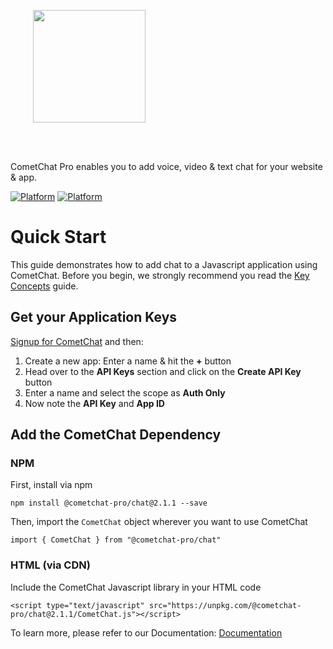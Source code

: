 <div style="width:100%">
<div style="width:100%">
	<div style="width:50%; display:inline-block">
		<p align="center">
		<img style="text-align:center" width="180" height="180" alt="" src="https://raw.githubusercontent.com/cometchat-pro/ios-swift-chat-app/master/Screenshots/CometChat%20Logo.png">	
		</p>	
	</div>	
</div>
</br>
</br>
</div>

CometChat Pro enables you to add voice, video & text chat for your website & app.

<a href="https://www.npmjs.com">[![Platform](https://img.shields.io/badge/Platform-Javascript-blue.svg)](#)</a>
<a href="https://www.npmjs.com">[![Platform](https://img.shields.io/badge/Platform-NPM-orange.svg)](#)</a>

# Quick Start

This guide demonstrates how to add chat to a Javascript application using CometChat. Before you begin, we strongly recommend you read the <a href="https://prodocs.cometchat.com/docs/concepts" target="_blank">Key Concepts</a> guide.

## Get your Application Keys

<a href="https://app.cometchat.com" target="_blank">Signup for CometChat</a> and then:

1. Create a new app: Enter a name & hit the **+** button
2. Head over to the **API Keys** section and click on the **Create API Key** button
3. Enter a name and select the scope as **Auth Only**
4. Now note the **API Key** and **App ID**

## Add the CometChat Dependency

### NPM
First, install via npm

```
npm install @cometchat-pro/chat@2.1.1 --save
```

Then, import the `CometChat` object wherever you want to use CometChat

```
import { CometChat } from "@cometchat-pro/chat" 
```

### HTML (via CDN)
Include the CometChat Javascript library in your HTML code

```
<script type="text/javascript" src="https://unpkg.com/@cometchat-pro/chat@2.1.1/CometChat.js"></script>
```

To learn more, please refer to our Documentation: <a href="https://prodocs.cometchat.com/docs/js-quick-start">Documentation</a>